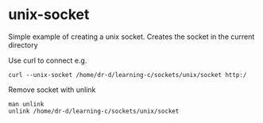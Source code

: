 # unix-socket

Simple example of creating a unix socket.
Creates the socket in the current directory

Use curl to connect e.g.
```
curl --unix-socket /home/dr-d/learning-c/sockets/unix/socket http:/
```

Remove socket with unlink
```
man unlink
unlink /home/dr-d/learning-c/sockets/unix/socket
```
